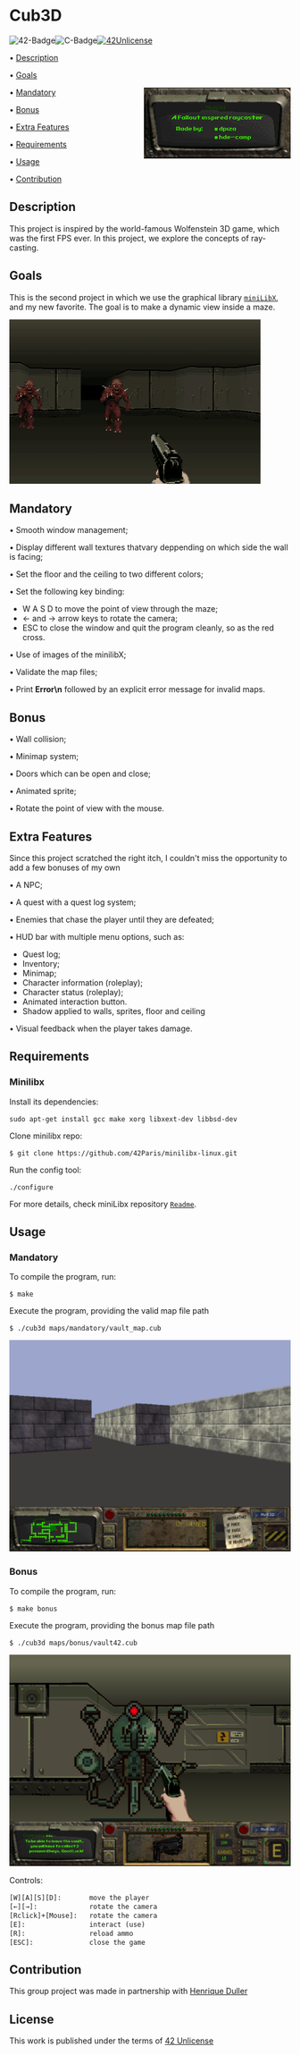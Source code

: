 # Cub3D

![42-Badge](https://img.shields.io/badge/%C3%89cole-42SP-blue)![C-Badge](https://img.shields.io/badge/Language-C-lightgrey)[![42Unlicense](https://img.shields.io/badge/License-42Unlicense-yellowgreen)](https://github.com/gcamerli/42unlicense)


• [Description](#Description)

• [Goals](#Goals)

<img align="right" src="https://github.com/dpiza/resources/blob/master/gifs/nuk3d_menu.gif?raw=true"/>

• [Mandatory](#Mandatory)

• [Bonus](#Bonus)

• [Extra Features](#Extra-Features)

• [Requirements](#Requirements)

• [Usage](#Usage)

• [Contribution](#Contribution)

## Description

This project is inspired by the world-famous Wolfenstein 3D game, which was the first FPS ever. In this project, we explore the concepts of ray-casting.

## Goals

This is the second project in which we use the graphical library [`miniLibX`](https://github.com/42Paris/minilibx-linux), and my new favorite.
The goal is to make a dynamic view inside a maze.

<img src="https://github.com/dpiza/resources/blob/master/gifs/nuk3d_.gif?raw=true"/>

## Mandatory

• Smooth window management;

• Display different wall textures thatvary deppending on which side the wall is facing;

• Set the floor and the ceiling to two different colors;

• Set the following key binding:
   - W A S D to move the point of view through the maze;
   - ← and → arrow keys to rotate the camera;
   - ESC to close the window and quit the program cleanly, so as the red cross.

• Use of images of the minilibX;

• Validate the map files;

• Print **Error\n** followed by an explicit error message for invalid maps.

## Bonus

• Wall collision;

• Minimap system;

• Doors which can be open and close;

• Animated sprite;

• Rotate the point of view with the mouse.

## Extra Features

Since this project scratched the right itch, I couldn't miss the opportunity to add a few bonuses of my own

• A NPC;

• A quest with a quest log system;

• Enemies that chase the player until they are defeated;

• HUD bar with multiple menu options, such as:
   - Quest log;
   - Inventory;
   - Minimap;
   - Character information (roleplay);
   - Character status (roleplay);
   - Animated interaction button.
   - Shadow applied to walls, sprites, floor and ceiling

• Visual feedback when the player takes damage.


## Requirements

### Minilibx
Install its dependencies:

```
sudo apt-get install gcc make xorg libxext-dev libbsd-dev
```
Clone minilibx repo:
```
$ git clone https://github.com/42Paris/minilibx-linux.git
```
Run the config tool:
```
./configure
```
For more details, check miniLibx repository [`Readme`](https://github.com/42Paris/minilibx-linux).

## Usage

### Mandatory

To compile the program, run:

```
$ make
```

Execute the program, providing the valid map file path
```
$ ./cub3d maps/mandatory/vault_map.cub
```
<img src="https://github.com/dpiza/resources/blob/master/imgs/mandatory_new.png?raw=true"/>

### Bonus

To compile the program, run:

```
$ make bonus
```

Execute the program, providing the bonus map file path
```
$ ./cub3d maps/bonus/vault42.cub
```
<img src="https://github.com/dpiza/resources/blob/master/imgs/bonus.png?raw=true"/>

Controls:
```
[W][A][S][D]: 		move the player
[←][→]:				rotate the camera
[Rclick]+[Mouse]:	rotate the camera
[E]:				interact (use)
[R]:				reload ammo
[ESC]:				close the game
```

## Contribution

This group project was made in partnership with [Henrique Duller](https://github.com/HcDuller)

## License

This work is published under the terms of [42 Unlicense](https://github.com/gcamerli/42unlicense)
